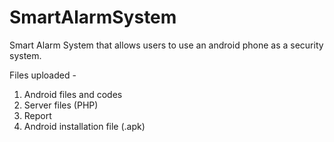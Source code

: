 # SmartAlarmSystem
Smart Alarm System that allows users to use an android phone as a security system.

Files uploaded -

1. Android files and codes 
2. Server files (PHP)
3. Report
4. Android installation file (.apk)
